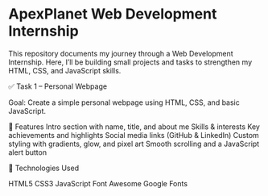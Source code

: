 # ApexPlanet Web Development Internship
This repository documents my journey through a Web Development Internship. Here, I’ll be building small projects and tasks to strengthen my HTML, CSS, and JavaScript skills.

✅ Task 1 – Personal Webpage

Goal: Create a simple personal webpage using HTML, CSS, and basic JavaScript.

🔧 Features
Intro section with name, title, and about me
Skills & interests
Key achievements and highlights
Social media links (GitHub & LinkedIn)
Custom styling with gradients, glow, and pixel art
Smooth scrolling and a JavaScript alert button

📌 Technologies Used

HTML5
CSS3
JavaScript
Font Awesome
Google Fonts
